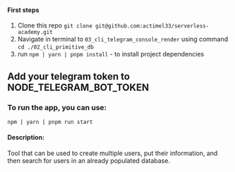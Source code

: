 #### First steps

1. Clone this repo `git clone git@github.com:actimel33/serverless-academy.git`
2. Navigate in terminal to `03_cli_telegram_console_render` using command `cd ./02_cli_primitive_db`
2. run `npm | yarn | pnpm install` - to install project dependencies


## Add your telegram token to NODE_TELEGRAM_BOT_TOKEN

### To run the app, you can use:
  `npm | yarn | pnpm run start`

#### Description:
  Tool that can be used to create multiple users, put their information, and then search for users in an already populated database.
